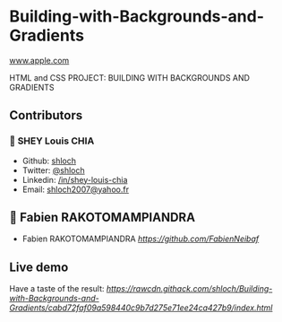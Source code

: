 # Building-with-Backgrounds-and-Gradients

www.apple.com

HTML and CSS
PROJECT: BUILDING WITH BACKGROUNDS AND GRADIENTS



## Contributors

### 👤 **SHEY Louis CHIA**

- Github: [shloch](https://github.com/shloch)
- Twitter: [@shloch](https://twitter.com/shloch)
- Linkedin: [/in/shey-louis-chia](https://www.linkedin.com/in/shey-louis-chia)
- Email: shloch2007@yahoo.fr

## 👤 **Fabien RAKOTOMAMPIANDRA**
- Fabien RAKOTOMAMPIANDRA _https://github.com/FabienNeibaf_

## Live demo
Have a taste of the result:
_https://rawcdn.githack.com/shloch/Building-with-Backgrounds-and-Gradients/cabd72faf09a598440c9b7d275e71ee24ca427b9/index.html_
